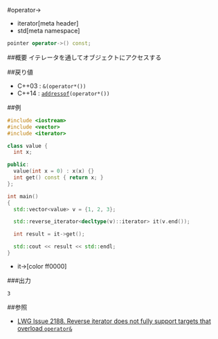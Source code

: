 #operator->
* iterator[meta header]
* std[meta namespace]

```cpp
pointer operator->() const;
```

##概要
イテレータを通してオブジェクトにアクセスする


##戻り値
- C++03 : `&(operator*())`
- C++14 : [`addressof`](/reference/memory/addressof.md)`(operator*())`

##例
```cpp
#include <iostream>
#include <vector>
#include <iterator>

class value {
  int x;

public:
  value(int x = 0) : x(x) {}
  int get() const { return x; }
};

int main()
{
  std::vector<value> v = {1, 2, 3};

  std::reverse_iterator<decltype(v)::iterator> it(v.end());

  int result = it->get();

  std::cout << result << std::endl;
}
```
* it->[color ff0000]

###出力
```
3
```

##参照
- [LWG Issue 2188. Reverse iterator does not fully support targets that overload `operator&`](http://www.open-std.org/jtc1/sc22/wg21/docs/lwg-defects.html#2188)

